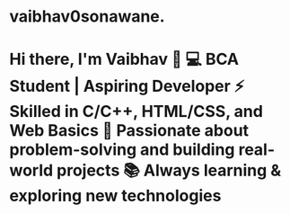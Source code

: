 # vaibhav0sonawane.
# Hi there, I'm Vaibhav 👋  💻 **BCA Student** | **Aspiring Developer**   ⚡ Skilled in **C/C++**, **HTML/CSS**, and **Web Basics**   🚀 Passionate about problem-solving and building real-world projects   📚 Always learning &amp; exploring new technologies  

